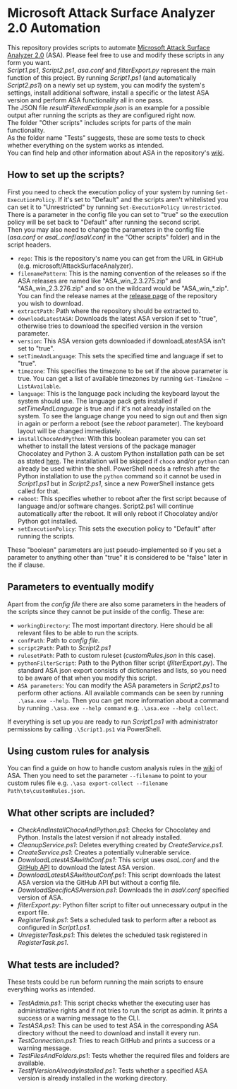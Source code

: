 # Microsoft Attack Surface Analyzer 2.0 Automation
This repository provides scripts to automate [Microsoft Attack Surface Analyzer 2.0](https://github.com/microsoft/AttackSurfaceAnalyzer) (ASA). Please feel free to use and modify these scripts in any form you want.  
*Script1.ps1*, *Script2.ps1*, *asa.conf* and *filterExport.py* represent the main function of this project. By running *Script1.ps1* (and automatically *Script2.ps1*) on a newly set up system, you can modify the system's settings, install additional software, install a specific or the latest ASA version and perform ASA functionality all in one pass.  
The JSON file *resultFilteredExample.json* is an example for a possible output after running the scripts as they are configured right now.  
The folder "Other scripts" includes scripts for parts of the main functionality.  
As the folder name "Tests" suggests, these are some tests to check whether everything on the system works as intended.  
You can find help and other information about ASA in the repository's [wiki](https://github.com/microsoft/AttackSurfaceAnalyzer/wiki).

## How to set up the scripts?
First you need to check the execution policy of your system by running `Get-ExecutionPolicy`. If it's set to "Default" and the scripts aren't whitelisted you can set it to "Unrestricted" by running `Set-ExecutionPolicy Unrestricted`. There is a parameter in the config file you can set to "true" so the execution policy will be set back to "Default" after running the second script.  
Then you may also need to change the parameters in the config file (*asa.conf* or *asaL.conf*/*asaV.conf* in the "Other scripts" folder) and in the script headers.  
- `repo`: This is the repository's name you can get from the URL in GitHub (e.g. microsoft/AttackSurfaceAnalyzer).
- `filenamePattern`: This is the naming convention of the releases so if the ASA releases are named like "ASA_win_2.3.275.zip" and "ASA_win_2.3.276.zip" and so on the wildcard would be "ASA_win_*.zip". You can find the release names at the [release page](https://github.com/Microsoft/AttackSurfaceAnalyzer/releases/) of the repository you wish to download.
- `extractPath`: Path where the repository should be extracted to.
- `downloadLatestASA`: Downloads the latest ASA version if set to "true", otherwise tries to download the specified version in the version parameter.
- `version`: This ASA version gets downloaded if downloadLatestASA isn't set to "true".
- `setTimeAndLanguage`: This sets the specified time and language if set to "true".
- `timezone`: This specifies the timezone to be set if the above parameter is true. You can get a list of available timezones by running `Get-TimeZone – ListAvailable`.
- `language`: This is the language pack including the keyboard layout the system should use. The language pack gets installed if *setTimeAndLanguage* is true and if it's not already installed on the system. To see the language change you need to sign out and then sign in again or perform a reboot (see the *reboot* parameter). The keyboard layout will be changed immediately.
- `installChocoAndPython`: With this boolean parameter you can set whether to install the latest versions of the package manager Chocolatey and Python 3. A custom Python installation path can be set as stated [here](https://community.chocolatey.org/packages/python3). The installation will be skipped if `choco` and/or `python` can already be used within the shell. PowerShell needs a refresh after the Python installation to use the `python` command so it cannot be used in *Script1.ps1* but in *Script2.ps1*, since a new PowerShell instance gets called for that.
- `reboot`: This specifies whether to reboot after the first script because of language and/or software changes. Script2.ps1 will continue automatically after the reboot. It will only reboot if Chocolatey and/or Python got installed.
- `setExecutionPolicy`: This sets the execution policy to "Default" after running the scripts.  

These "boolean" parameters are just pseudo-implemented so if you set a parameter to anything other than "true" it is considered to be "false" later in the if clause.

## Parameters to eventually modify
Apart from the *config file* there are also some parameters in the headers of the scripts since they cannot be put inside of the config. These are:
- `workingDirectory`: The most important directory. Here should be all relevant files to be able to run the scripts.
- `confPath`: Path to *config file*.
- `script2Path`: Path to *Script2.ps1*
- `rulesetPath`: Path to custom ruleset (*customRules.json* in this case).
- `pythonFilterScript`: Path to the Python filter script (*filterExport.py*). The standard ASA json export consists of dictionaries and lists, so you need to be aware of that when you modify this script.
- `ASA parameters`: You can modify the ASA parameters in *Script2.ps1* to perform other actions. All available commands can be seen by running `.\asa.exe --help`. Then you can get more information about a command by running `.\asa.exe --help command` e.g. `.\asa.exe --help collect`.  

If everything is set up you are ready to run *Script1.ps1* with administrator permissions by calling `.\Script1.ps1` via PowerShell.

## Using custom rules for analysis
You can find a guide on how to handle custom analysis rules in the [wiki](https://github.com/microsoft/AttackSurfaceAnalyzer/wiki/Authoring-Analysis-Rules) of ASA. Then you need to set the parameter `--filename` to point to your custom rules file e.g. `.\asa export-collect --filename Path\to\customRules.json`.

## What other scripts are included?
- *CheckAndInstallChocoAndPython.ps1*: Checks for Chocolatey and Python. Installs the latest version if not already installed.
- *CleanupService.ps1*: Deletes everything created by *CreateService.ps1*.
- *CreateService.ps1*: Creates a potentially vulnerable service.
- *DownloadLatestASAwithConf.ps1*: This script uses *asaL.conf* and the [GitHub API](https://api.github.com/repos/microsoft/AttackSurfaceAnalyzer/releases/latest) to download the latest ASA version.
- *DownloadLatestASAwithoutConf.ps1*: This script downloads the latest ASA version via the GitHub API but without a config file.
- *DownloadSpecificASAversion.ps1*: Downloads the in *asaV.conf* specified version of ASA.
- *filterExport.py*: Python filter script to filter out unnecessary output in the export file.
- *RegisterTask.ps1*: Sets a scheduled task to perform after a reboot as configured in *Script1.ps1*.
- *UnregisterTask.ps1*: This deletes the scheduled task registered in *RegisterTask.ps1*.

## What tests are included?
These tests could be run beform running the main scripts to ensure everything works as intended.
- *TestAdmin.ps1*: This script checks whether the executing user has administrative rights and if not tries to run the script as admin. It prints a success or a warning message to the CLI.
- *TestASA.ps1*: This can be used to test ASA in the corresponding ASA directory without the need to download and install it every run.
- *TestConnection.ps1*: Tries to reach GitHub and prints a success or a warning message.
- *TestFilesAndFolders.ps1*: Tests whether the required files and folders are available.
- *TestIfVersionAlreadyInstalled.ps1*: Tests whether a specified ASA version is already installed in the working directory.
